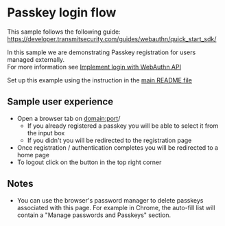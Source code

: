 # Passkey login flow

This sample follows the following guide:
https://developer.transmitsecurity.com/guides/webauthn/quick_start_sdk/

In this sample we are demonstrating Passkey registration for users managed externally.  
For more information see [Implement login with WebAuthn API](https://developer.transmitsecurity.com/guides/webauthn/basic_login_scenarios/)

Set up this example using the instruction in the [main README file](../README.md)

## Sample user experience

- Open a browser tab on <domain:port>/
  - If you already registered a passkey you will be able to select it from the input box
  - If you didn't you will be redirected to the registration page
- Once registration / authentication completes you will be redirected to a home page
- To logout click on the button in the top right corner

## Notes

- You can use the browser's password manager to delete passkeys associated with this page. For example in Chrome, the auto-fill list will contain a "Manage passwords and Passkeys" section.